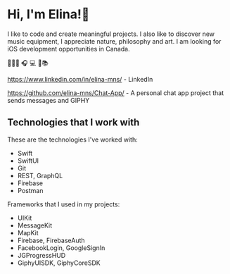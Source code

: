 # Hi, I'm Elina!👋

I like to code  and create meaningful projects. I also like to discover new music equipment, I appreciate nature, philosophy and art. 
I am looking for iOS development opportunities in Canada. 

🥸🖐🏻 🎧 💻 📖📚  

<a href="https://www.linkedin.com/in/elina-mns/" target="_blank">https://www.linkedin.com/in/elina-mns/</a> - LinkedIn

<a href="https://github.com/elina-mns/Chat-App" target="_blank">https://github.com/elina-mns/Chat-App/</a> - A personal chat app project that sends messages and GIPHY

## Technologies that I work with

These are the technologies I've worked with:
* Swift
* SwiftUI 
* Git
* REST, GraphQL
* Firebase
* Postman 

Frameworks that I used in my projects: 

* UIKit
* MessageKit
* MapKit
* Firebase, FirebaseAuth
* FacebookLogin, GoogleSignIn 
* JGProgressHUD
* GiphyUISDK, GiphyCoreSDK
